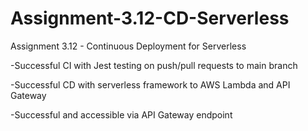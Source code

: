 # Assignment-3.12-CD-Serverless
Assignment 3.12 - Continuous Deployment for Serverless 

-Successful CI with Jest testing on push/pull requests to main branch

-Successful CD with serverless framework to AWS Lambda and API Gateway

-Successful and accessible via API Gateway endpoint

